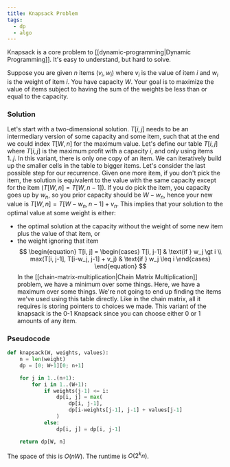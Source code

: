 ```yaml
---
title: Knapsack Problem
tags:
  - dp
  - algo
---
```

Knapsack is a core problem to [[dynamic-programming|Dynamic Programming]]. It's easy to understand, but hard to solve.

Suppose you are given $n$ items $(v_i, w_i)$ where $v_i$ is the value of item $i$ and $w_i$ is the weight of item $i$. You have capacity $W$. Your goal is to maximize the value of items subject to having the sum of the weights be less than or equal to the capacity.

### Solution
Let's start with a two-dimensional solution. $T[i, j]$ needs to be an intermediary version of some capacity and some item, such that at the end we could index $T[W, n]$ for the maximum value. Let's define our table $T[i,j]$ where $T[i,j]$ is the maximum profit with a capacity $i$, and only using items $1..j$. In this variant, there is only one copy of an item. We can iteratively build up the smaller cells in the table to bigger items.
Let's consider the last possible step for our recurrence. Given one more item, if you don't pick the item, the solution is equivalent to the value with the same capacity except for the item $(T[W, n] = T[W, n-1])$. If you do pick the item, you capacity goes up by $w_n$, so you prior capacity should be $W - w_n$, hence your new value is $T[W, n] = T[W-w_n, n-1] + v_n$. This implies that your solution to the optimal value at some weight is either:
- the optimal solution at the capacity without the weight of some new item plus the value of that item, or
- the weight ignoring that item
$$
\begin{equation}
T[i, j] = 
\begin{cases}
	T[i, j-1] & \text{if } w_j \gt i \\
	max(T[i, j-1], T[i-w_j, j-1] + v_j) & \text{if } w_j \leq i
\end{cases}
\end{equation}
$$
In the [[chain-matrix-multiplication|Chain Matrix Multiplication]] problem, we have a minimum over some things. Here, we have a maximum over some things. We're not going to end up finding the items we've used using this table directly. Like in the chain matrix, all it requires is storing pointers to choices we made. This variant of the knapsack is the 0-1 Knapsack since you can choose either 0 or 1 amounts of any item.

### Pseudocode
```python
def knapsack(W, weights, values):
	n = len(weight)
	dp = [0; W+1][0; n+1]

	for j in 1..(n+1):
		for i in 1..(W+1):
			if weights(j-1) <= i:
				dp[i, j] = max(
					dp[i, j-1],
					dp[i-weights[j-1], j-1] + values[j-1]
				)
			else:
				dp[i, j] = dp[i, j-1]

	return dp[W, n]
```

The space of this is $O(nW)$. The runtime is $O(2^kn)$.
